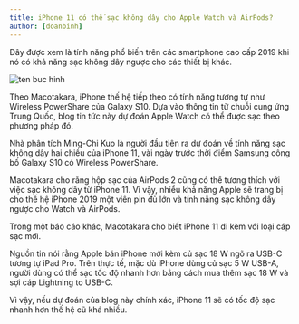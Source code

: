 ```yaml
---
title: iPhone 11 có thể sạc không dây cho Apple Watch và AirPods?
author: [doanbinh]
---
```


Đây được xem là tính năng phổ biến trên các smartphone cao cấp 2019 khi nó có khả năng sạc không dây ngược cho các thiết bị khác.

![ten buc hinh](https://cdn.tgdd.vn/Files/2019/03/24/1156639/iphone-11-dual-charging_800x450.jpg "ten buc hinh")


Theo Macotakara, iPhone thế hệ tiếp theo có tính năng tương tự như Wireless PowerShare của Galaxy S10. Dựa vào thông tin từ chuỗi cung ứng Trung Quốc, blog tin tức này dự đoán Apple Watch có thể được sạc theo phương pháp đó.

Nhà phân tích Ming-Chi Kuo là người đầu tiên ra dự đoán về tính năng sạc không dây hai chiều của iPhone 11, vài ngày trước thời điểm Samsung công bố Galaxy S10 có Wireless PowerShare.

Macotakara cho rằng hộp sạc của AirPods 2 cũng có thể tương thích với việc sạc không dây từ iPhone 11. Vì vậy, nhiều khả năng Apple sẽ trang bị cho thế hệ iPhone 2019 một viên pin đủ lớn và tính năng sạc không dây ngược cho Watch và AirPods.

Trong một báo cáo khác, Macotakara cho biết iPhone 11 đi kèm với loại cáp sạc mới.

Nguồn tin nói rằng Apple bán iPhone mới kèm củ sạc 18 W ngõ ra USB-C tương tự iPad Pro. Trên thực tế, mặc dù iPhone dùng củ sạc 5 W USB-A, người dùng có thể sạc tốc độ nhanh hơn bằng cách mua thêm sạc 18 W và sợi cáp Lightning to USB-C.

Vì vậy, nếu dự đoán của blog này chính xác, iPhone 11 sẽ có tốc độ sạc nhanh hơn thế hệ cũ khá nhiều.